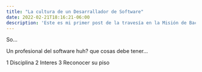 ```yaml
---
title: "La cultura de un Desarrallador de Software"
date: 2022-02-21T18:16:21-06:00
description: 'Este es mi primer post de la travesía en la Misión de Backend con Node JS de Launch X.'
---
```


So... 

Un profesional del software huh? que cosas debe tener...

1 Disciplina
2 Interes
3 Reconocer su piso

